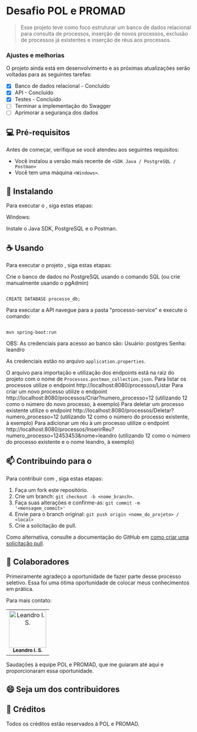 # Desafio POL e PROMAD

> Esse projeto teve como foco estruturar um banco de dados relacional para consulta de processos, inserção de novos processos, exclusão de processos já existentes e inserção de réus aos processos.

### Ajustes e melhorias

O projeto ainda está em desenvolvimento e as próximas atualizações serão voltadas para as seguintes tarefas:

- [x] Banco de dados relacional - Concluído
- [x] API - Concluído
- [x] Testes - Concluído
- [ ] Terminar a implementação do Swagger
- [ ] Aprimorar a segurança dos dados

## 💻 Pré-requisitos

Antes de começar, verifique se você atendeu aos seguintes requisitos:

- Você instalou a versão mais recente de `<SDK Java / PostgreSQL / Postman>`
- Você tem uma máquina `<Windows>`.

## 🚀 Instalando <Desafio POL e PROMAD>

Para executar o <Desafio POL e PROMAD>, siga estas etapas:

Windows:

Instale o Java SDK, PostgreSQL e o Postman.

## ☕ Usando <Desafio POL e PROMAD>

Para executar o projeto <Desafio POL e PROMAD>, siga estas etapas:

Crie o banco de dados no PostgreSQL usando o comando SQL (ou crie manualmente usando o pgAdmin)

```

CREATE DATABASE processo_db;

```

Para executar a API navegue para a pasta "processo-service" e execute o comando:

```

mvn spring-boot:run

```

OBS: As credenciais para acesso ao banco são:
Usuário: postgres
Senha: leandro

As credenciais estão no arquivo `application.properties`.

O arquivo para importação e utilização dos endpoints está na raiz do projeto com o nome de `Processos.postman_collection.json`.
Para listar os processos utilize o endpoint http://localhost:8080/processos/Listar
Para criar um novo processo utilize o endpoint http://localhost:8080/processos/Criar?numero_processo=12 (utilizando 12 como o número do novo processo, à exemplo)
Para deletar um processo existente utilize o endpoint http://localhost:8080/processos/Deletar?numero_processo=12 (utilizando 12 como o número do processo existente, à exemplo)
Para adicionar um réu à um processo utilize o endpoint http://localhost:8080/processos/InserirReu?numero_processo=12453453&nome=leandro (utilizando 12 como o número do processo existente e o nome leandro, à exemplo)

## 📫 Contribuindo para o <Desafio POL e PROMAD>

Para contribuir com <Desafio POL e PROMAD>, siga estas etapas:

1. Faça um fork este repositório.
2. Crie um branch: `git checkout -b <nome_branch>`.
3. Faça suas alterações e confirme-as: `git commit -m '<mensagem_commit>'`
4. Envie para o branch original: `git push origin <nome_do_projeto> / <local>`
5. Crie a solicitação de pull.

Como alternativa, consulte a documentação do GitHub em [como criar uma solicitação pull](https://help.github.com/en/github/collaborating-with-issues-and-pull-requests/creating-a-pull-request).

## 🤝 Colaboradores

Primeiramente agradeço a oportunidade de fazer parte desse processo seletivo. Essa foi uma ótima oportunidade de colocar meus conhecimentos em prática.

Para mais contato:

<table>
  <tr>
    <td align="center">
      <a href="#" title="[Leandro I. S.](https://www.linkedin.com/in/leandro-izidoro-a5143471/)">
        <img src="https://media.licdn.com/dms/image/v2/C4D03AQGOAPucBMaiIw/profile-displayphoto-shrink_800_800/profile-displayphoto-shrink_800_800/0/1643297539246?e=1733356800&v=beta&t=Gh_j5J2M9VR7eL0p1Lu9Bkf2zm0AB0bEd3OkTcCSDpU" width="100px;" alt="Leandro I. S."/><br>
        <sub>
          <b>Leandro I. S.</b>
        </sub>
      </a>
    </td>
  </tr>
</table>

Saudações à equipe POL e PROMAD, que me guiaram até aqui e proporcionaram essa oportunidade.

## 😄 Seja um dos contribuidores

## 📝 Créditos

Todos os créditos estão reservados à POL e PROMAD.
